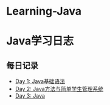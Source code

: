 # Learning-Java

# Java学习日志
## 每日记录
- [Day 1: Java基础语法](./notes/Day1.md)
- [Day 2: Java方法与简单学生管理系统](./notes/Day2.md)
- [Day 3: Java](./notes/Day3.md)
